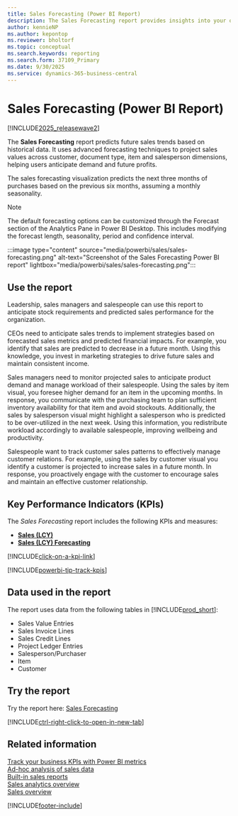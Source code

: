 ```yaml
---
title: Sales Forecasting (Power BI Report)
description: The Sales Forecasting report provides insights into your organization's sales trends and future sales performance.
author: kennieNP
ms.author: kepontop
ms.reviewer: bholtorf
ms.topic: conceptual
ms.search.keywords: reporting
ms.search.form: 37109_Primary
ms.date: 9/30/2025
ms.service: dynamics-365-business-central
---
```


# Sales Forecasting (Power BI Report)

[!INCLUDE[2025_releasewave2](includes/2025_releasewave2.md)]

The **Sales Forecasting** report predicts future sales trends based on historical data. It uses advanced forecasting techniques to project sales values across customer, document type, item and salesperson dimensions, helping users anticipate demand and future profits.

The sales forecasting visualization predicts the next three months of purchases based on the previous six months, assuming a monthly seasonality.

> [!NOTE]
> The default forecasting options can be customized through the Forecast section of the Analytics Pane in Power BI Desktop. This includes modifying the forecast length, seasonality, period and confidence interval.

:::image type="content" source="media/powerbi/sales/sales-forecasting.png" alt-text="Screenshot of the Sales Forecasting Power BI report" lightbox="media/powerbi/sales/sales-forecasting.png":::

## Use the report

Leadership, sales managers and salespeople can use this report to anticipate stock requirements and predicted sales performance for the organization.

CEOs need to anticipate sales trends to implement strategies based on forecasted sales metrics and predicted financial impacts. For example, you identify that sales are predicted to decrease in a future month. Using this knowledge, you invest in marketing strategies to drive future sales and maintain consistent income.

Sales managers need to monitor projected sales to anticipate product demand and manage workload of their salespeople. Using the sales by item visual, you foresee higher demand for an item in the upcoming months. In response, you communicate with the purchasing team to plan sufficient inventory availability for that item and avoid stockouts. Additionally,  the sales by salesperson visual might highlight a salesperson who is predicted to be over-utilized in the next week. Using this information, you redistribute workload accordingly to available salespeople, improving wellbeing and productivity.

Salespeople want to track customer sales patterns to effectively manage customer relations.
For example, using the sales by customer visual you identify a customer is projected to increase sales in a future month. In response, you proactively engage with the customer to encourage sales and maintain an effective customer relationship.

## Key Performance Indicators (KPIs)

The *Sales Forecasting* report includes the following KPIs and measures:

- [**Sales (LCY)**](sales-powerbi-sales-kpis.md#sales-lcy)
- [**Sales (LCY) Forecasting**](sales-powerbi-sales-kpis.md#sales-lcy-forecasting)

[!INCLUDE[click-on-a-kpi-link](includes/click-on-a-kpi-link.md)]

[!INCLUDE[powerbi-tip-track-kpis](includes/powerbi-tip-track-kpis.md)]

## Data used in the report

The report uses data from the following tables in [!INCLUDE[prod_short](includes/prod_short.md)]:

- Sales Value Entries
- Sales Invoice Lines
- Sales Credit Lines
- Project Ledger Entries
- Salesperson/Purchaser
- Item
- Customer

## Try the report

Try the report here: [Sales Forecasting](https://businesscentral.dynamics.com?page=37109)

[!INCLUDE[ctrl-right-click-to-open-in-new-tab](includes/ctrl-right-click-to-open-in-new-tab.md)]

## Related information

[Track your business KPIs with Power BI metrics](track-kpis-with-power-bi-metrics.md)  
[Ad-hoc analysis of sales data](ad-hoc-analysis-sales.md)  
[Built-in sales reports](sales-reports.md)  
[Sales analytics overview](sales-analytics-overview.md)  
[Sales overview](sales-manage-sales.md)  

[!INCLUDE[footer-include](includes/footer-banner.md)]
